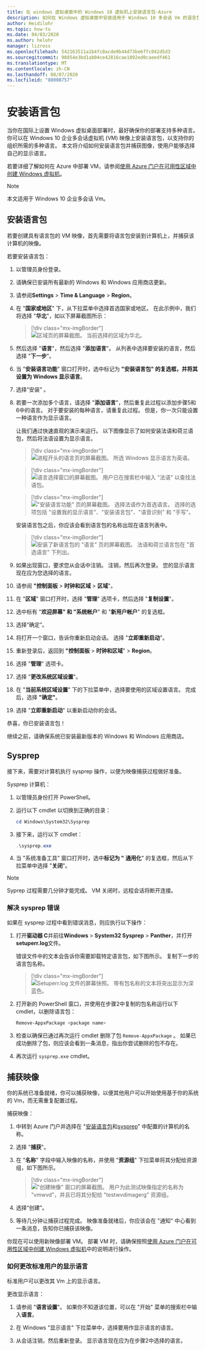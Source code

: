 ```yaml
---
title: 在 windows 虚拟桌面中的 Windows 10 虚拟机上安装语言包-Azure
description: 如何在 Windows 虚拟桌面中安装适用于 Windows 10 多会话 Vm 的语言包。
author: Heidilohr
ms.topic: how-to
ms.date: 04/03/2020
ms.author: helohr
manager: lizross
ms.openlocfilehash: 542163511a1b4fc0acde9b44d73be6ffc042d5d3
ms.sourcegitcommit: 98854e3bd1ab04ce42816cae1892ed0caeedf461
ms.translationtype: MT
ms.contentlocale: zh-CN
ms.lasthandoff: 08/07/2020
ms.locfileid: "88008757"
---
```

# <a name="install-language-packs"></a>安装语言包

当你在国际上设置 Windows 虚拟桌面部署时，最好确保你的部署支持多种语言。 你可以在 Windows 10 企业多会话虚拟机 (VM) 映像上安装语言包，以支持你的组织所需的多种语言。 本文将介绍如何安装语言包并捕获图像，使用户能够选择自己的显示语言。

若要详细了解如何在 Azure 中部署 VM，请参阅[使用 Azure 门户在可用性区域中创建 Windows 虚拟机](../virtual-machines/windows/create-portal-availability-zone.md)。

>[!NOTE]
>本文适用于 Windows 10 企业多会话 Vm。

## <a name="install-a-language-pack"></a>安装语言包

若要创建具有语言包的 VM 映像，首先需要将语言包安装到计算机上，并捕获该计算机的映像。

若要安装语言包：

1. 以管理员身份登录。
2. 请确保已安装所有最新的 Windows 和 Windows 应用商店更新。
3. 请参阅**Settings**  >  **Time & Language**  >  **Region**。
4. 在 "**国家或地区**" 下，从下拉菜单中选择首选国家或地区。
    在此示例中，我们将选择 "**华北**"，如以下屏幕截图所示：

    > [!div class="mx-imgBorder"]
    > ![区域页的屏幕截图。 当前选择的区域为华北。](media/region-page-france.png)

5. 然后选择 "**语言**"，然后选择 "**添加语言**"。 从列表中选择要安装的语言，然后选择 "**下一步**"。
6. 当 "**安装语言功能**" 窗口打开时，选中标记为 **"安装语言包" 的复选框，并将其设置为 Windows 显示语言**。
7. 选择“安装”  。
8. 若要一次添加多个语言，请选择 "**添加语言**"，然后重复此过程以添加步骤5和6中的语言。 对于要安装的每种语言，请重复此过程。 但是，你一次只能设置一种语言作为显示语言。

    让我们通过快速直观的演示来运行。 以下图像显示了如何安装法语和荷兰语包，然后将法语设置为显示语言。

    > [!div class="mx-imgBorder"]
    > ![进程开头的语言页的屏幕截图。 所选 Windows 显示语言为英语。](media/language-page-default.png)

    > [!div class="mx-imgBorder"]
    > ![语言选择窗口的屏幕截图。 用户已在搜索栏中输入 "法语" 以查找法语包。](media/select-language-french.png)

    > [!div class="mx-imgBorder"]
    > !["安装语言功能" 页的屏幕截图。 选择法语作为首选语言。 选择的选项包括 "设置我的显示语言"、"安装语言包"、"语音识别" 和 "手写"。](media/install-language-features.png)

    安装语言包之后，你应该会看到语言包的名称出现在语言列表中。

    > [!div class="mx-imgBorder"]
    > ![安装了新语言包的 "语言" 页的屏幕截图。 法语和荷兰语言包在 "首选语言" 下列出。](media/language-page-complete.png)

9. 如果出现窗口，要求您从会话中注销。 注销，然后再次登录。 您的显示语言现在应为您选择的语言。

10.  请参阅 **"控制面板**  >  **时钟和区域**  >  **区域**"。

11.  在 "**区域**" 窗口打开时，选择 "**管理**" 选项卡，然后选择 "**复制设置**"。

12.  选中标有 "**欢迎屏幕" 和 "系统帐户**" 和 "**新用户帐户**" 的复选框。

13.  选择“确定”。

14.  将打开一个窗口，告诉你重新启动会话。 选择 "**立即重新启动**"。

15.  重新登录后，返回到 **"控制面板**  >  **时钟和区域**"  >  **Region**。

16.  选择 "**管理**" 选项卡。

17.  选择 "**更改系统区域设置**"。

18. 在 "**当前系统区域设置**" 下的下拉菜单中，选择要使用的区域设置语言。 完成后，选择 **"确定"**。

19. 选择 "**立即重新启动**" 以重新启动你的会话。

恭喜，你已安装语言包！

继续之前，请确保系统已安装最新版本的 Windows 和 Windows 应用商店。

## <a name="sysprep"></a>Sysprep

接下来，需要对计算机执行 sysprep 操作，以便为映像捕获过程做好准备。

Sysprep 计算机：

1. 以管理员身份打开 PowerShell。
2. 运行以下 cmdlet 以切换到正确的目录：

    ```powershell
    cd Windows\System32\Sysprep
    ```

3. 接下来，运行以下 cmdlet：

    ```powershell
    .\sysprep.exe
    ```

4. 当 "系统准备工具" 窗口打开时，选中**标记为 "** **通用化**" 的复选框，然后从下拉菜单中选择 "**关闭**"。

>[!NOTE]
>Syprep 过程需要几分钟才能完成。 VM 关闭时，远程会话将断开连接。

### <a name="resolve-sysprep-errors"></a>解决 sysprep 错误

如果在 sysprep 过程中看到错误消息，则应执行以下操作：

1. 打开**驱动器 C**并前往**Windows**  >  **System32 Sysprep**  >  **Panther**，并打开**setuperr.log**文件。

   错误文件中的文本会告诉你需要卸载特定语言包，如下图所示。 复制下一步的语言包名称。

   > [!div class="mx-imgBorder"]
   > ![Setuperr.log 文件的屏幕快照。 带有包名称的文本将突出显示为深蓝色。](media/setuperr-package-name.png)

2. 打开新的 PowerShell 窗口，并使用在步骤2中复制的包名称运行以下 cmdlet，以删除语言包：

   ```powershell
   Remove-AppxPackage <package name>
   ```

3. 检查以确保已通过再次运行 cmdlet 删除了包 `Remove-AppxPackage` 。 如果已成功删除了包，则应该会看到一条消息，指出你尝试删除的包不存在。

4. 再次运行 `sysprep.exe` cmdlet。

## <a name="capture-the-image"></a>捕获映像

你的系统已准备就绪，你可以捕获映像，以便其他用户可以开始使用基于你的系统的 Vm，而无需重复配置过程。

捕获映像：

1. 中转到 Azure 门户并选择在 "[安装语言包](#install-a-language-pack)和[sysprep](#sysprep)" 中配置的计算机的名称。

2. 选择 "**捕获**"。

3. 在 "**名称**" 字段中输入映像的名称，并使用 "**资源组**" 下拉菜单将其分配给资源组，如下图所示。

   > [!div class="mx-imgBorder"]
   > !["创建映像" 窗口的屏幕截图。 用户为此测试映像指定的名称为 "vmwvd"，并且已将其分配给 "testwvdimagerg" 资源组。](media/create-image.png)

4. 选择“创建”。

5. 等待几分钟让捕获过程完成。 映像准备就绪后，你应该会在 "通知" 中心看到一条消息，告知你已捕获该映像。

你现在可以使用新映像部署 VM。 部署 VM 时，请确保按照[使用 Azure 门户在可用性区域中创建 Windows 虚拟机](../virtual-machines/windows/create-portal-availability-zone.md)中的说明进行操作。

### <a name="how-to-change-display-language-for-standard-users"></a>如何更改标准用户的显示语言

标准用户可以更改其 Vm 上的显示语言。

更改显示语言：

1. 请参阅 "**语言设置**"。 如果你不知道该位置，可以在 "开始" 菜单的搜索栏中输入**语言**。

2. 在 Windows "显示语言" 下拉菜单中，选择要用作显示语言的语言。

3. 从会话注销，然后重新登录。 显示语言现在应为在步骤2中选择的语言。
